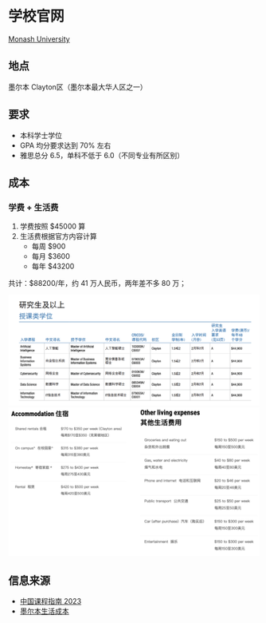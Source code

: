 # 学校官网
[Monash University](https://www.monash.edu/)

## 地点
墨尔本 Clayton区（墨尔本最大华人区之一）

## 要求
- 本科学士学位
- GPA 均分要求达到 70% 左右
- 雅思总分 6.5，单科不低于 6.0（不同专业有所区别）

## 成本
### 学费 + 生活费
1. 学费按照 $45000 算
2. 生活费根据官方内容计算
   - 每周 $900
   - 每月 $3600
   - 每年 $43200
   
共计：$88200/年，约 41 万人民币，两年差不多 80 万；

<img src="https://raw.githubusercontent.com/Trade-Offf/PictureBed/main/imgs/%E8%8E%AB%E7%BA%B3%E4%BB%80CS-2023.png?token=AFLLZZLDM42OTZFBUKUEKKDFMBCA6" alt="Monash CS 2023" width="800"/>
<img src="https://raw.githubusercontent.com/Trade-Offf/PictureBed/main/imgs/%E8%8E%AB%E7%BA%B3%E4%BB%80Cost-2023.png?token=AFLLZZK5O5CKAUOQITVTL4LFMBCCW" alt="Monash Cost 2023" width="800"/>

## 信息来源
- [中国课程指南 2023](https://www.monash.edu/__data/assets/pdf_file/0006/2293143/China-Course-Guide-2023-final-DIGITAL.pdf)
- [墨尔本生活成本](https://www.monash.edu/study/why-choose-monash/our-locations/life-in-melbourne/cost-of-living)
